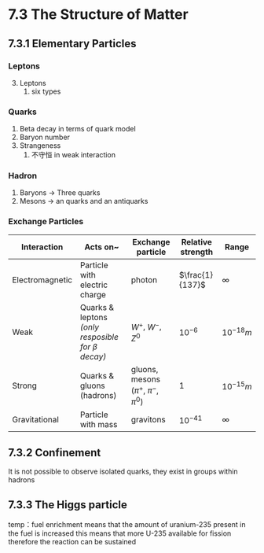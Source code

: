 # 7.3 The Structure of Matter
## 7.3.1 Elementary Particles 
### Leptons
3. Leptons
   1. six types

### Quarks
   1. Beta decay in terms of quark model
   2. Baryon number
   3. Strangeness
      1. 不守恒 in weak interaction

### Hadron 

   1. Baryons $\to$ Three quarks
   2. Mesons $\to$ an quarks and an antiquarks  





### Exchange Particles
|Interaction|Acts on~|Exchange particle|Relative strength|Range|
|---|---|---|---|---|
|Electromagnetic|Particle with electric charge|$\text{photon}$|$\frac{1}{137}$|$\infty$|
|Weak|Quarks & leptons *(only resposible for $\beta$ decay)*|$W^{+}$, $W^{-}$, $Z^{0}$|$10^{-6}$|$10^{-18}m$|
|Strong|Quarks & gluons (hadrons)|$\text{gluons}$, $\text{mesons}$ ($\pi^{+}$, $\pi^{-}$, $\pi^{0}$)|$1$|$10^{-15}m$|
|Gravitational|Particle with mass|$\text{gravitons}$|$10^{-41}$|$\infty$|

## 7.3.2 Confinement
It is not possible to observe isolated quarks, they exist in groups within hadrons

## 7.3.3 The Higgs particle

temp：fuel enrichment means that the amount of uranium-235 present in the fuel is increased
this means that more U-235 available for fission
therefore the reaction can be sustained 

